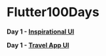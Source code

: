 # Flutter100Days

   <b> Day 1 - <a href="https://github.com/RakulAgn/Flutter100Days/tree/main/Flutter_Day_1/inspirationhomeui">Inspirational UI</a> </b>

   <b> Day 1 - <a href="https://github.com/RakulAgn/Flutter100Days/tree/main/Flutter_Day_1/inspirationhomeui">Travel App UI</a> </b>
